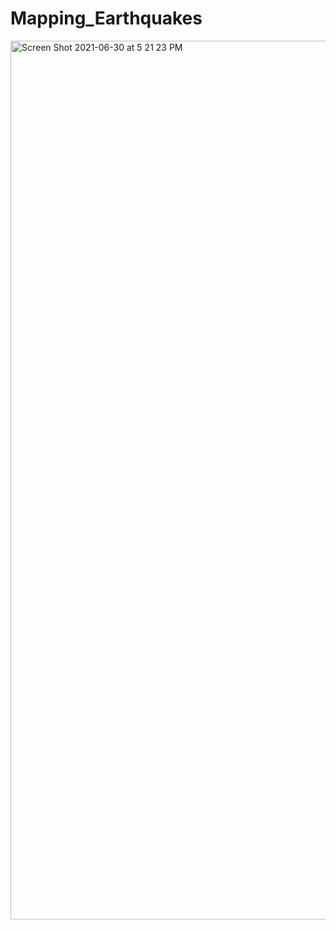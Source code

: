 # Mapping_Earthquakes

<img width="1406" alt="Screen Shot 2021-06-30 at 5 21 23 PM" src="https://user-images.githubusercontent.com/80358062/124033191-a4b55a80-d9c7-11eb-8df5-6e6b0ce24c32.png">
